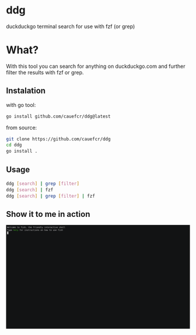# ddg
duckduckgo terminal search for use with fzf (or grep)


# What?

With this tool you can search for anything on duckduckgo.com and further filter the results with fzf or grep.

## Instalation 

with go tool:

```bash
go install github.com/cauefcr/ddg@latest
```

from source:

```bash
git clone https://github.com/cauefcr/ddg
cd ddg
go install .
```

## Usage

```bash
ddg [search] | grep [filter]
ddg [search] | fzf
ddg [search] | grep [filter] | fzf
```

## Show it to me in action

![The program in action](./ddg.gif "The program in action")